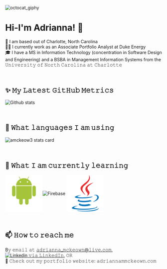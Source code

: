 

![octocat_giphy](https://user-images.githubusercontent.com/71570174/154678254-99d7bd26-7763-482e-b9ca-62c37d463679.gif)

# Hi-I'm Adrianna! 👋 <br />
📍 I am based out of Charlotte, North Carolina <br />
👩‍💻 I currently work as an Associate Portfolio Analyst at Duke Energy<br />
🎓 I have a MS in Information Technology (concentration in Software Design and Engineering) and a BSBA in Management Information Systems from the 𝚄𝚗𝚒𝚟𝚎𝚛𝚜𝚒𝚝𝚢 𝚘𝚏 𝙽𝚘𝚛𝚝𝚑 𝙲𝚊𝚛𝚘𝚕𝚒𝚗𝚊 𝚊𝚝 𝙲𝚑𝚊𝚛𝚕𝚘𝚝𝚝𝚎 <br />

 <br />

## ✨ 𝙼𝚢 𝙻𝚊𝚝𝚎𝚜𝚝 𝙶𝚒𝚝𝙷𝚞𝚋 𝙼𝚎𝚝𝚛𝚒𝚌𝚜
![Github stats](https://github-readme-stats.vercel.app/api?username=amckeow3&theme=outrun&show_icons=true&count_private=true)

 <br />
 
 ## 💬 𝚆𝚑𝚊𝚝 𝚕𝚊𝚗𝚐𝚞𝚊𝚐𝚎𝚜 𝙸 𝚊𝚖 𝚞𝚜𝚒𝚗𝚐
<img align="center" src="https://github-readme-stats.vercel.app/api/top-langs?username=amckeow3&theme=default&title_color=000000&text_color=000000&bg_color=ffffff&hide_border=true&layout=compact" alt="amckeow3 stats card" /></p>

 <br />
 
## 📌 𝚆𝚑𝚊𝚝 𝙸 𝚊𝚖 𝚌𝚞𝚛𝚛𝚎𝚗𝚝𝚕𝚢 𝚕𝚎𝚊𝚛𝚗𝚒𝚗𝚐 <br />
<img align="center" src="https://raw.githubusercontent.com/devicons/devicon/master/icons/android/android-original-wordmark.svg" alt="Android" height="120" width="120" /><img align="center" src="https://www.vectorlogo.zone/logos/firebase/firebase-icon.svg" alt="Firebase" height="120" width="120" />
<img align="center" src="https://raw.githubusercontent.com/devicons/devicon/master/icons/java/java-original.svg" alt="Java" height="120" width="120" />

<br />

## 📫 𝙷𝚘𝚠 𝚝𝚘 𝚛𝚎𝚊𝚌𝚑 𝚖𝚎
B𝚢 𝚎𝚖𝚊𝚒𝚕 𝚊𝚝 𝚊𝚍𝚛𝚒𝚊𝚗𝚗𝚊_𝚖𝚌𝚔𝚎𝚘𝚠𝚗@𝚕𝚒𝚟𝚎.𝚌𝚘𝚖, <br />
[![Linkedin](https://i.stack.imgur.com/gVE0j.png) 𝚟𝚒𝚊 𝙻𝚒𝚗𝚔𝚎𝚍𝙸𝚗](https://www.linkedin.com/in/adriannamckeown/), 𝙾𝚁
<br />
📁 𝙲𝚑𝚎𝚌𝚔 𝚘𝚞𝚝 𝚖𝚢 𝚙𝚘𝚛𝚝𝚏𝚘𝚕𝚒𝚘 𝚠𝚎𝚋𝚜𝚒𝚝𝚎: 𝚊𝚍𝚛𝚒𝚊𝚗𝚗𝚊𝚖𝚖𝚌𝚔𝚎𝚘𝚠𝚗.𝚌𝚘𝚖 <br />
